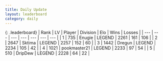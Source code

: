```yaml
---
title: Daily Update
layout: leaderboard
category: daily
---
```


{: .leaderboard}
| Rank | LV | Player | Division | Elo | Wins | Losses |
| --- | --- | --- | --- | --- | --- | --- |
| <span data-change="5">1</span> | 735 | <span title="ID: 623502">Enugie</span> | LEGEND | <span data-change="48">2261</span> | <span data-change="14">161</span> | <span data-change="4">106</span> |
| <span data-change="-1">2</span> | 2647 | <span title="ID: 353063">Sktima</span> | LEGEND | <span data-change="8">2257</span> | <span data-change="2">152</span> | <span data-change="0">60</span> |
| <span data-change="-1">3</span> | 1442 | <span title="ID: 337810">Dregun</span> | LEGEND | <span data-change="0">2234</span> | <span data-change="0">105</span> | <span data-change="0">42</span> |
| <span data-change="-1">4</span> | 1021 | <span title="ID: 652474">pookmaster21</span> | LEGEND | <span data-change="0">2233</span> | <span data-change="0">97</span> | <span data-change="0">54</span> |
| <span data-change="-1">5</span> | 510 | <span title="ID: 649454">DripDew</span> | LEGEND | <span data-change="0">2228</span> | <span data-change="0">64</span> | <span data-change="0">22</span> |